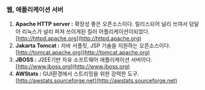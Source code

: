 ### 웹, 애플리케이션 서버

1. **Apache HTTP server :** 확장성 좋은 오픈소스이다. 릴리스되어 널리 쓰여서 덩달아 리눅스가 널리 퍼져 쓰이게된 킬러 어플리케이션이되었다. [http://httpd.apache.org](http://httpd.apache.org)
2. **Jakarta Tomcat :** 자바 서플릿, JSP 기술을 지원하는 오픈소스이다. [http://tomcat.apache.org](http://tomcat.apache.org)
3. **JBOSS :** J2EE기반 자유 소프트웨어 애플리케이션 서버이다. [http://www.jboss.org](http://www.jboss.org)
4. **AWStats :** GUI환경에서 스트리밍을 위한 강력한 도구.[http://awstats.sourceforge.net](http://awstats.sourceforge.net)



